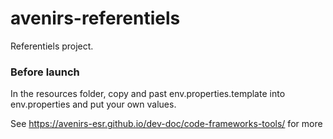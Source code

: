 # avenirs-referentiels
Referentiels project.

### Before launch
In the resources folder, copy and past env.properties.template into env.properties and put your own values.

See https://avenirs-esr.github.io/dev-doc/code-frameworks-tools/ for more